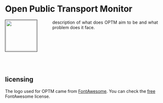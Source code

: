 # Open Public Transport Monitor

<div style="float: left; margin: 0px 50px 50px 0px">
  <img src="logo.svg" width="100" style="border: 1px solid black; padding: 2px">
</div>

<p style="text-align: justify">
  description of what does OPTM aim to be and what problem does it face.
</p>

<!-- this section of provided just as a separator -->
<div style="clear: left"></div>

## licensing

The logo used for OPTM came from [FontAwesome](https://fontawesome.com). You
can check the [free][fa-free-license] FontAwesome license.

[fa-free-license]: https://fontawesome.com/license/free
